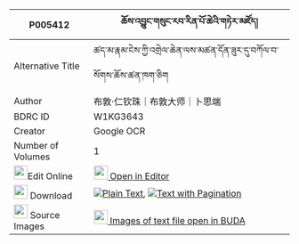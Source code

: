 |P005412|ཆོས་འབྱུང་གསུང་རབ་རིན་པོ་ཆེའི་གཏེར་མཛོད། 
| --- | --- 
|Alternative Title |ཚད་མ་རྣམ་ངེས་ཀྱི་འགྲེལ་ཆེན་ལས་མཚན་དོན་ཟུར་དུ་བཀོལ་བ་སོགས་ཆོས་ཚན་ཁག་ཅིག
|Author| 布敦·仁钦珠｜布敦大师｜卜思端
|BDRC ID | W1KG3643
|Creator | Google OCR
|Number of Volumes| 1
|<img width="25" src="https://img.icons8.com/color/25/000000/edit-property.png">Edit Online| [<img width="25" src="https://avatars.githubusercontent.com/u/45091458?s=200&v=4"> Open in Editor](http://editor.openpecha.org/P005412)
|<img width="25" src="https://img.icons8.com/fluent/48/000000/download-2.png"/>  Download | [![](https://img.icons8.com/color/20/000000/txt.png)Plain Text](https://github.com/Openpecha/P005412/releases/download/v1/chojung_sungrab_rinpoche_i_ter_plain_P005412.zip), [![](https://img.icons8.com/color/20/000000/txt.png)Text with Pagination](https://github.com/Openpecha/P005412/releases/download/v1/chojung_sungrab_rinpoche_i_ter_pages_P005412.zip)
|<img width="25" src="https://img.icons8.com/plasticine/100/000000/pictures-folder.png"/>  Source Images | [<img width="25" src="https://library.bdrc.io/icons/BUDA-small.svg"> Images of text file open in BUDA](https://library.bdrc.io/show/bdr:W1KG3643)